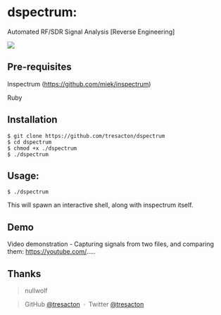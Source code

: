 # dspectrum:
Automated RF/SDR Signal Analysis [Reverse Engineering]

<img src="https://raw.githubusercontent.com/tresacton/dspectrum/master/dspectrum_comparison.png"> 

Pre-requisites
------------
Inspectrum (https://github.com/miek/inspectrum)

Ruby

Installation
------------

    $ git clone https://github.com/tresacton/dspectrum
    $ cd dspectrum
    $ chmod +x ./dspectrum
    $ ./dspectrum


Usage:
------------

    $ ./dspectrum
    
This will spawn an interactive shell, along with inspectrum itself.

      

Demo
---------------

Video demonstration - Capturing signals from two files, and comparing them:
https://youtube.com/.....


Thanks
------

> nullwolf 

> GitHub [@tresacton](https://github.com/tresacton) &nbsp;&middot;&nbsp;
> Twitter [@tresacton](https://twitter.com/tresacton)


